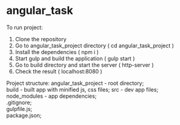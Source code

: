 # angular_task

To run project:

1. Clone the repository
2. Go to angular_task_project directory ( cd angular_task_project )
3. Install the dependencies ( npm i )
4. Start gulp and build the application ( gulp start )
5. Go to build directory and start the server ( http-server )
6. Check the result ( localhost:8080 )

Project structure:
angular_task_project - root directory;  
  build - built app with minified js, css files;
  src - dev app files;  
  node_modules - app dependencies;  
  .gitignore;  
  gulpfile.js;  
  package.json;
  
    
  
